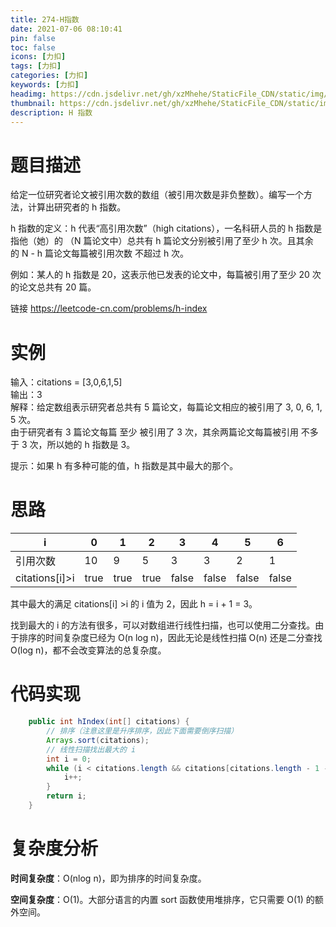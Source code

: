 ```yaml
---
title: 274-H指数
date: 2021-07-06 08:10:41
pin: false
toc: false
icons: [力扣]
tags: [力扣]
categories: [力扣]
keywords: [力扣]
headimg: https://cdn.jsdelivr.net/gh/xzMhehe/StaticFile_CDN/static/img/20210706072559.png
thumbnail: https://cdn.jsdelivr.net/gh/xzMhehe/StaticFile_CDN/static/img/20210706072559.png
description: H 指数
---
```

# 题目描述
给定一位研究者论文被引用次数的数组（被引用次数是非负整数）。编写一个方法，计算出研究者的 h 指数。

h 指数的定义：h 代表“高引用次数”（high citations），一名科研人员的 h 指数是指他（她）的 （N 篇论文中）总共有 h 篇论文分别被引用了至少 h 次。且其余的 N - h 篇论文每篇被引用次数 不超过 h 次。

例如：某人的 h 指数是 20，这表示他已发表的论文中，每篇被引用了至少 20 次的论文总共有 20 篇。

链接 https://leetcode-cn.com/problems/h-index

# 实例
输入：citations = [3,0,6,1,5]                
输出：3            
解释：给定数组表示研究者总共有 5 篇论文，每篇论文相应的被引用了 3, 0, 6, 1, 5 次。         
由于研究者有 3 篇论文每篇 至少 被引用了 3 次，其余两篇论文每篇被引用 不多于 3 次，所以她的 h 指数是 3。     

提示：如果 h 有多种可能的值，h 指数是其中最大的那个。

# 思路
|  i   | 0  | 1  | 2  | 3  | 4  | 5  | 6  |
|  ----  | ----  | ----  | ----  | ----  | ----  | ----  | ----  |
| 引用次数  | 10 | 9 | 5 | 3 | 3 | 2 | 1 |
| citations[i]>i   | true | true | true | false | false | false | false |

其中最大的满足 citations[i] >i 的 i 值为 2，因此 h = i + 1 = 3。

找到最大的 i 的方法有很多，可以对数组进行线性扫描，也可以使用二分查找。由于排序的时间复杂度已经为 O(n log n)，因此无论是线性扫描 O(n) 还是二分查找 O(log n)，都不会改变算法的总复杂度。



# 代码实现
```java
    public int hIndex(int[] citations) {
        // 排序（注意这里是升序排序，因此下面需要倒序扫描）
        Arrays.sort(citations);
        // 线性扫描找出最大的 i
        int i = 0;
        while (i < citations.length && citations[citations.length - 1 - i] > i) {
            i++;
        }
        return i;
    }
```


#  复杂度分析

**时间复杂度**：O(nlog n)，即为排序的时间复杂度。

**空间复杂度**：O(1)。大部分语言的内置 sort 函数使用堆排序，它只需要 O(1) 的额外空间。









